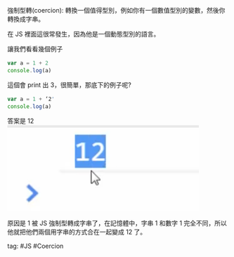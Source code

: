 強制型轉(coercion): 轉換一個值得型別，例如你有一個數值型別的變數，然後你轉換成字串。    

在 JS 裡面這很常發生，因為他是一個動態型別的語言。

讓我們看看幾個例子
```js
var a = 1 + 2
console.log(a)
```

這個會 print 出 3，很簡單，那底下的例子呢?
```js
var a = 1 + ‘2'
console.log(a)
```

答案是 12    
![](./photo/Pasted%20image%2020221029184834.png)

原因是 1 被 JS 強制型轉成字串了，在記憶體中，字串 1 和數字 1 完全不同，所以他就把他們兩個用字串的方式合在一起變成 12 了。

tag: #JS #Coercion 